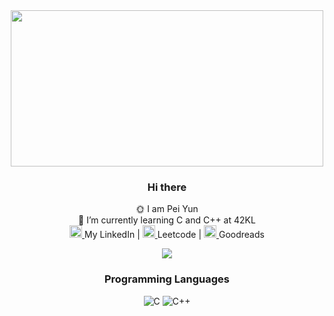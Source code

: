 
<div id="header" align="center">

  <img src="https://i.redd.it/rprxk500atry.gif" width="500" height="250">
  
### Hi there 

🌞 I am Pei Yun <br>
🌱 I’m currently learning C and C++ at 42KL <br>
<a href="https://www.linkedin.com/in/peiyunlau/">
      <img src="https://user-images.githubusercontent.com/53002130/221343038-eeb9eece-66aa-45b9-8a07-d5d02edf49cf.png" width="20" height="20"> </a> My LinkedIn 
      | <a href="https://leetcode.com/nuyiep/">
      <img src="https://upload.wikimedia.org/wikipedia/commons/1/19/LeetCode_logo_black.png" width="20" height="20"> </a> Leetcode 
      | <a href="https://www.goodreads.com/user/show/126475179-pei-yun-lau"> 
      <img src="https://upload.wikimedia.org/wikipedia/commons/thumb/5/5a/Goodreads_logo_-_SuperTinyIcons.svg/800px-Goodreads_logo_-_SuperTinyIcons.svg.png" width=20 height=20> 
      </a> Goodreads 
<!--
**nuyiep/nuyiep** is a ✨ _special_ ✨ repository because its `README.md` (this file) appears on your GitHub profile.

Here are some ideas to get you started:


- 👯 I’m looking to collaborate on ...
- 🤔 I’m looking for help with ...
- 💬 Ask me about ...
- 📫 How to reach me: ...
- 😄 Pronouns: ...
- ⚡ Fun fact: ...
-->

[![](https://visitcount.itsvg.in/api?id=nuyiep&label=Profile%20Views&color=10&icon=4&pretty=true)](https://visitcount.itsvg.in)

### Programming Languages 
![C](https://img.shields.io/badge/c-%2300599C.svg?style=for-the-badge&logo=c&logoColor=white&logo)
![C++](https://img.shields.io/badge/c++-%2300599C.svg?style=for-the-badge&logoColor=white)

